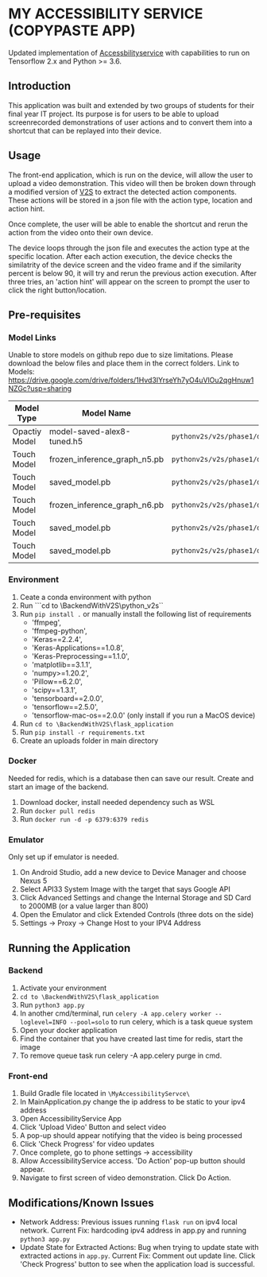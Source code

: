 # MY ACCESSIBILITY SERVICE (COPYPASTE APP)

Updated implementation of [Accessbilityservice](https://gitlab.com/cheefengcheong/accessibilityservice/-/tree/master/BackendWithV2S/flask_application) with capabilities to run on Tensorflow 2.x and Python >= 3.6. 

## Introduction
This application was built and extended by two groups of students for their final year IT project. 
Its purpose is for users to be able to upload screenrecorded demonstrations of user actions and to convert them into a shortcut that can be replayed into their device. 

## Usage
The front-end application, which is run on the device, will allow the user to upload a video demonstration. This video will then be broken down through a modified version of [V2S](https://gitlab.com/SEMERU-Code-Public/Android/video2scenario/-/tree/master/python_v2s) to extract the detected action components. These actions will be stored in a json file with the action type, location and action hint. 

Once complete, the user will be able to enable the shortcut and rerun the action from the video onto their own device. 

The device loops through the json file and executes the action type at the specific location. After each action execution, the device checks the similatrity of the device screen and the video frame and if the similarity percent is below 90, it will try and rerun the previous action execution. After three tries, an 'action hint' will appear on the screen to prompt the user to click the right button/location. 

## Pre-requisites

### Model Links
Unable to store models on github repo due to size limitations. Please download the below files and place them in the correct folders. 
Link to Models: https://drive.google.com/drive/folders/1Hvd3IYrseYh7yO4uVlOu2qgHnuw1NZGc?usp=sharing

Model Type | Model Name | Location | 
--- | --- | --- |
Opactiy Model | model-saved-alex8-tuned.h5 | ```pythonv2s/v2s/phase1/detection/opacity_model/``` | 
Touch Model | frozen_inference_graph_n5.pb | ```pythonv2s/v2s/phase1/detection/touch_model/saved_model_n5/``` | 
Touch Model | saved_model.pb | ```pythonv2s/v2s/phase1/detection/touch_model/saved_model_n5/``` | 
Touch Model | frozen_inference_graph_n6.pb | ```pythonv2s/v2s/phase1/detection/touch_model/saved_model_n6p/``` | 
Touch Model | saved_model.pb | ```pythonv2s/v2s/phase1/detection/touch_model/saved_model_n6/``` | 
Touch Model | saved_model.pb | ```pythonv2s/v2s/phase1/detection/touch_model/saved_model_n7/``` | 

### Environment
1. Ceate a conda environment with python
2. Run ```cd to \BackendWithV2S\python_v2s``
3. Run ```pip install .``` or manually install the following list of requirements 
    - 'ffmpeg',
    - 'ffmpeg-python',
    - 'Keras==2.2.4',
    - 'Keras-Applications==1.0.8',
    - 'Keras-Preprocessing==1.1.0',
    - 'matplotlib==3.1.1',
    - 'numpy>=1.20.2',
    - 'Pillow==6.2.0',
    - 'scipy==1.3.1',
    - 'tensorboard==2.0.0',
    - 'tensorflow==2.5.0',
    - 'tensorflow-mac-os==2.0.0' (only install if you run a MacOS device)
4. Run ```cd to \BackendWithV2S\flask_application```
5. Run ```pip install -r requirements.txt```
6. Create an uploads folder in main directory 

### Docker
Needed for redis, which is a database then can save our result. Create and start an image of the backend. 
1. Download docker, install needed dependency such as WSL
2. Run ```docker pull redis```
3. Run ```docker run -d -p 6379:6379 redis```

### Emulator
Only set up if emulator is needed. 
1. On Android Studio, add a new device to Device Manager and choose Nexus 5
2. Select API33 System Image with the target that says Google API
3. Click Advanced Settings and change the Internal Storage and SD Card to 2000MB (or a value larger than 800) 
4. Open the Emulator and click Extended Controls (three dots on the side)
5. Settings -> Proxy -> Change Host to your IPV4 Address 

## Running the Application 
### Backend
1. Activate your environment
2. ```cd to \BackendWithV2S\flask_application```
3. Run ```python3 app.py```
4. In another cmd/terminal, run ```celery -A app.celery worker --loglevel=INFO --pool=solo``` to run celery, which is a task queue system
4. Open your docker application
5. Find the container that you have created last time for redis, start the image
6. To remove queue task run celery -A app.celery purge in cmd.

### Front-end
1. Build Gradle file located in ```\MyAccessibilityServce\```
2. In MainApplication.py change the ip address to be static to your ipv4 address
3. Open AccessibilityService App
4. Click 'Upload Video' Button and select video
5. A pop-up should appear notifying that the video is being processed
6. Click 'Check Progress' for video updates
7. Once complete, go to phone settings -> accessibility
8. Allow AccessibilityService access. 'Do Action' pop-up button should appear. 
9. Navigate to first screen of video demonstration. Click Do Action. 

## Modifications/Known Issues
* Network Address: Previous issues running ```flask run``` on ipv4 local network. Current Fix: hardcoding ipv4 address in app.py and running ```python3 app.py```
* Update State for Extracted Actions: Bug when trying to update state with extracted actions in ```app.py```. Current Fix: Comment out update line. Click 'Check Progress' button to see when the application load is successful. 



